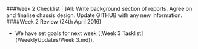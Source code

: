 ###Week 2 Checklist
[ ]All: Write background section of reports. Agree on and finalise chassis design. Update GITHUB with any new information.
####Week 2 Review (24th April 2016)
* We have set goals for next week ([Week 3 Tasklist](/WeeklyUpdates/Week 3.md)).

